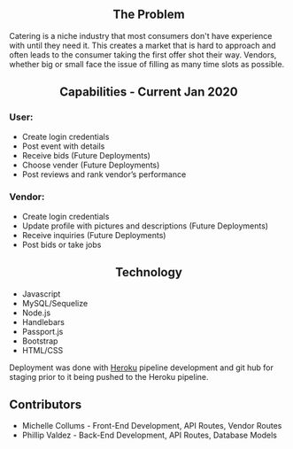 

<h2 style="text-align: center;">The Problem</h2>

Catering is a niche industry that most consumers don't have experience with until they need it. This creates a market that is hard to approach and often leads to the consumer taking the first offer shot their way. Vendors, whether big or small face the issue of filling as many time slots as possible.


<h2 style="text-align: center;">Capabilities - Current Jan 2020</h2>

<h3>User:</h3>

<ul>                                           
 <li>Create login credentials</li>
 <li>Post event with details</li>
 <li>Receive bids (Future Deployments)</li>
 <li>Choose vender (Future Deployments)</li>
 <li>Post reviews and rank vendor’s performance</li>
</ul>


<h3>Vendor:</h3>

<ul>
 <li>Create login credentials</li>
 <li>Update profile with pictures and descriptions (Future Deployments)</li>
 <li>Receive inquiries (Future Deployments)</li>
 <li>Post bids or take jobs</li>
</ul>



<h2 style="text-align: center;">Technology</h2>

<ul>
<li>Javascript</li>
<li>MySQL/Sequelize</li>
<li>Node.js</li>
<li>Handlebars</li>
<li>Passport.js</li>
<li>Bootstrap</li>
<li>HTML/CSS</li>
</ul>

Deployment was done with [Heroku](https://devcenter.heroku.com/articles/pipelines) pipeline development and git hub for staging prior to it being pushed to the Heroku pipeline.


<h2> Contributors </h2>
<ul>
 <li> Michelle Collums - Front-End Development, API Routes, Vendor Routes</li>
 <li> Phillip Valdez - Back-End Development, API Routes, Database Models </li>
</ul>




